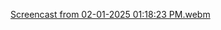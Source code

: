 [Screencast from 02-01-2025 01:18:23 PM.webm](https://github.com/user-attachments/assets/fd9d1525-c617-467b-95ac-25bd34f4bd42)
